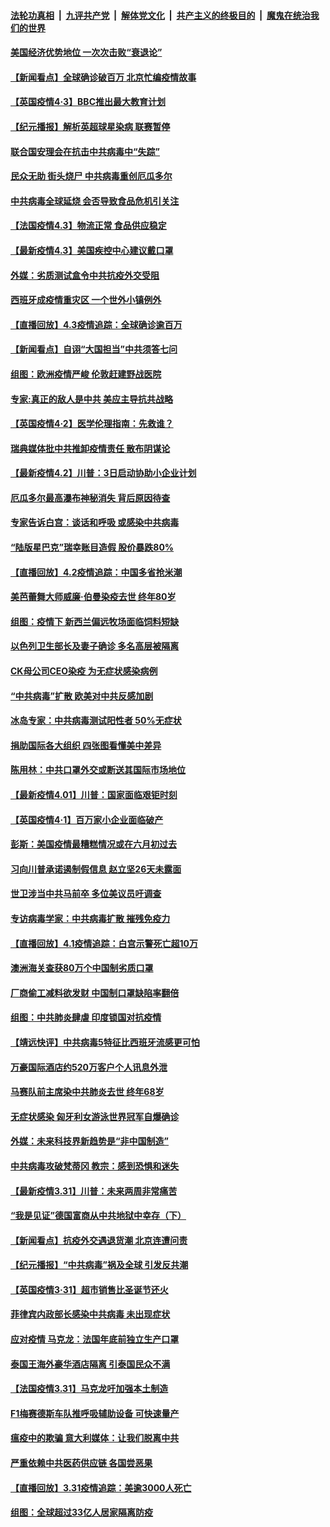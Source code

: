 ####  [法轮功真相](../../../../basic/blob/master/README.md?t=04040901) &nbsp;|&nbsp; [九评共产党](../../../../9ping.md/blob/master/README.md?t=04040901) &nbsp;|&nbsp; [解体党文化](../../../../jtdwh.md/blob/master/README.md?t=04040901)  &nbsp;|&nbsp; [共产主义的终极目的](../../../../gczydzjmd.md/blob/master/README.md?t=04040901) &nbsp;|&nbsp; [魔鬼在统治我们的世界](../../../../mgztzwmdsj.md/blob/master/README.md?t=04040901) 

#### [美国经济优势地位 一次次击败“衰退论”](../pages/nsc418/n12001781.md?t=04040901) 

#### [【新闻看点】全球确诊破百万 北京忙编疫情故事](../pages/nsc418/n12001502.md?t=04040901) 

#### [【英国疫情4·3】BBC推出最大教育计划](../pages/nsc418/n12001758.md?t=04040901) 

#### [【纪元播报】解析英超球星染病 联赛暂停](../pages/nsc418/n12001537.md?t=04040901) 

#### [联合国安理会在抗击中共病毒中“失踪”](../pages/nsc418/n12001660.md?t=04040901) 

#### [民众无助 街头烧尸 中共病毒重创厄瓜多尔](../pages/nsc418/n12001279.md?t=04040901) 

#### [中共病毒全球延烧 会否导致食品危机引关注](../pages/nsc418/n12001179.md?t=04040901) 

#### [【法国疫情4.3】物流正常 食品供应稳定](../pages/nsc418/n12000872.md?t=04040901) 

#### [【最新疫情4.3】美国疾控中心建议戴口罩](../pages/nsc418/n11999020.md?t=04040901) 

#### [外媒：劣质测试盒令中共抗疫外交受阻](../pages/nsc418/n11998869.md?t=04040901) 

#### [西班牙成疫情重灾区 一个世外小镇例外](../pages/nsc418/n12000730.md?t=04040901) 

#### [【直播回放】4.3疫情追踪：全球确诊逾百万](../pages/nsc418/n12000743.md?t=04040901) 

#### [【新闻看点】自诩“大国担当”中共须答七问](../pages/nsc418/n11998786.md?t=04040901) 

#### [组图：欧洲疫情严峻 伦敦赶建野战医院](../pages/nsc418/n11997507.md?t=04040901) 

#### [专家:真正的敌人是中共 美应主导抗共战略](../pages/nsc418/n11998983.md?t=04040901) 

#### [【英国疫情4·2】医学伦理指南：先救谁？](../pages/nsc418/n11998923.md?t=04040901) 

#### [瑞典媒体批中共推卸疫情责任 散布阴谋论](../pages/nsc418/n11998964.md?t=04040901) 

#### [【最新疫情4.2】川普：3日启动协助小企业计划](../pages/nsc418/n11996390.md?t=04040901) 

#### [厄瓜多尔最高瀑布神秘消失 背后原因待查](../pages/nsc418/n11998302.md?t=04040901) 

#### [专家告诉白宫：谈话和呼吸 或感染中共病毒](../pages/nsc418/n11998669.md?t=04040901) 

#### [“陆版星巴克”瑞幸账目造假 股价暴跌80%](../pages/nsc418/n11998502.md?t=04040901) 

#### [【直播回放】4.2疫情追踪：中国多省抢米潮](../pages/nsc418/n11997987.md?t=04040901) 

#### [美芭蕾舞大师威廉‧伯曼染疫去世 终年80岁](../pages/nsc418/n11997314.md?t=04040901) 

#### [组图：疫情下 新西兰偏远牧场面临饲料短缺](../pages/nsc418/n11997350.md?t=04040901) 

#### [以色列卫生部长及妻子确诊 多名高层被隔离](../pages/nsc418/n11997020.md?t=04040901) 

#### [CK母公司CEO染疫 为无症状感染病例](../pages/nsc418/n11996981.md?t=04040901) 

#### [“中共病毒”扩散 欧美对中共反感加剧](../pages/nsc418/n11992059.md?t=04040901) 

#### [冰岛专家：中共病毒测试阳性者 50%无症状](../pages/nsc418/n11996347.md?t=04040901) 

#### [捐助国际各大组织 四张图看懂美中差异](../pages/nsc418/n11996177.md?t=04040901) 

#### [陈用林：中共口罩外交或断送其国际市场地位](../pages/nsc418/n11995586.md?t=04040901) 

#### [【最新疫情4.01】川普：国家面临艰钜时刻](../pages/nsc418/n11993225.md?t=04040901) 

#### [【英国疫情4·1】百万家小企业面临破产](../pages/nsc418/n11995951.md?t=04040901) 

#### [彭斯：美国疫情最糟糕情况或在六月初过去](../pages/nsc418/n11995999.md?t=04040901) 

#### [习向川普承诺遏制假信息 赵立坚26天未露面](../pages/nsc418/n11995357.md?t=04040901) 

#### [世卫涉当中共马前卒 多位美议员吁调查](../pages/nsc418/n11995407.md?t=04040901) 

#### [专访病毒学家：中共病毒扩散 摧残免疫力](../pages/nsc418/n11995153.md?t=04040901) 

#### [【直播回放】4.1疫情追踪：白宫示警死亡超10万](../pages/nsc418/n11994898.md?t=04040901) 

#### [澳洲海关查获80万个中国制劣质口罩](../pages/nsc418/n11995005.md?t=04040901) 

#### [厂商偷工减料欲发财 中国制口罩缺陷率翻倍](../pages/nsc418/n11994798.md?t=04040901) 

#### [组图：中共肺炎肆虐 印度锁国对抗疫情](../pages/nsc418/n11994123.md?t=04040901) 

#### [【靖远快评】中共病毒5特征比西班牙流感更可怕](../pages/nsc418/n11993750.md?t=04040901) 

#### [万豪国际酒店约520万客户个人讯息外泄](../pages/nsc418/n11993744.md?t=04040901) 

#### [马赛队前主席染中共肺炎去世 终年68岁](../pages/nsc418/n11993881.md?t=04040901) 

#### [无症状感染 匈牙利女游泳世界冠军自爆确诊](../pages/nsc418/n11993534.md?t=04040901) 

#### [外媒：未来科技界新趋势是“非中国制造”](../pages/nsc418/n11993161.md?t=04040901) 

#### [中共病毒攻破梵蒂冈 教宗：感到恐惧和迷失](../pages/nsc418/n11993233.md?t=04040901) 

#### [【最新疫情3.31】川普：未来两周非常痛苦](../pages/nsc418/n11989957.md?t=04040901) 

#### [“我是见证”德国富商从中共地狱中幸存（下）](../pages/nsc418/n11992830.md?t=04040901) 

#### [【新闻看点】抗疫外交遇退货潮 北京连遭问责](../pages/nsc418/n11992719.md?t=04040901) 

#### [【纪元播报】“中共病毒”祸及全球 引发反共潮](../pages/nsc418/n11990549.md?t=04040901) 

#### [【英国疫情3·31】超市销售比圣诞节还火](../pages/nsc418/n11992786.md?t=04040901) 

#### [菲律宾内政部长感染中共病毒 未出现症状](../pages/nsc418/n11992964.md?t=04040901) 

#### [应对疫情 马克龙：法国年底前独立生产口罩](../pages/nsc418/n11992242.md?t=04040901) 

#### [泰国王海外豪华酒店隔离 引泰国民众不满](../pages/nsc418/n11992595.md?t=04040901) 

#### [【法国疫情3.31】马克龙吁加强本土制造](../pages/nsc418/n11992006.md?t=04040901) 

#### [F1梅赛德斯车队推呼吸辅助设备 可快速量产](../pages/nsc418/n11992158.md?t=04040901) 

#### [瘟疫中的欺骗 意大利媒体：让我们脱离中共](../pages/nsc418/n11991817.md?t=04040901) 

#### [严重依赖中共医药供应链 各国尝恶果](../pages/nsc418/n11992066.md?t=04040901) 

#### [【直播回放】3.31疫情追踪：美逾3000人死亡](../pages/nsc418/n11991737.md?t=04040901) 

#### [组图：全球超过33亿人居家隔离防疫](../pages/nsc418/n11990944.md?t=04040901) 

